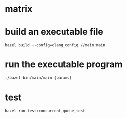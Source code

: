 # matrix

# build an executable file
```bazel build --config=clang_config //main:main```

# run the executable program
```./bazel-bin/main/main {params}```

# test
```bazel run test:concurrent_queue_test```